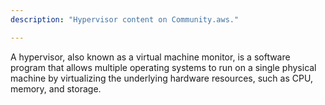 ```yaml
---
description: "Hypervisor content on Community.aws."

---
```

A hypervisor, also known as a virtual machine monitor, is a software program that allows multiple operating systems to run on a single physical machine by virtualizing the underlying hardware resources, such as CPU, memory, and storage.
